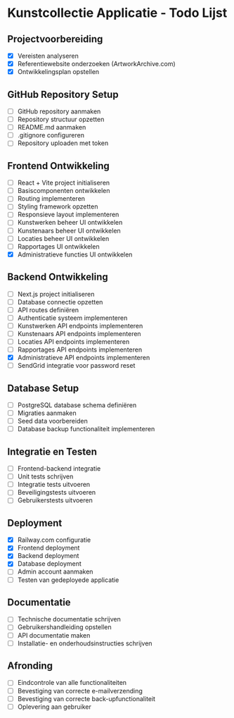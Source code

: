 # Kunstcollectie Applicatie - Todo Lijst

## Projectvoorbereiding
- [x] Vereisten analyseren
- [x] Referentiewebsite onderzoeken (ArtworkArchive.com)
- [x] Ontwikkelingsplan opstellen

## GitHub Repository Setup
- [ ] GitHub repository aanmaken
- [ ] Repository structuur opzetten
- [ ] README.md aanmaken
- [ ] .gitignore configureren
- [ ] Repository uploaden met token

## Frontend Ontwikkeling
- [ ] React + Vite project initialiseren
- [ ] Basiscomponenten ontwikkelen
- [ ] Routing implementeren
- [ ] Styling framework opzetten
- [ ] Responsieve layout implementeren
- [ ] Kunstwerken beheer UI ontwikkelen
- [ ] Kunstenaars beheer UI ontwikkelen
- [ ] Locaties beheer UI ontwikkelen
- [ ] Rapportages UI ontwikkelen
- [x] Administratieve functies UI ontwikkelen

## Backend Ontwikkeling
- [ ] Next.js project initialiseren
- [ ] Database connectie opzetten
- [ ] API routes definiëren
- [ ] Authenticatie systeem implementeren
- [ ] Kunstwerken API endpoints implementeren
- [ ] Kunstenaars API endpoints implementeren
- [ ] Locaties API endpoints implementeren
- [ ] Rapportages API endpoints implementeren
- [x] Administratieve API endpoints implementeren
- [ ] SendGrid integratie voor password reset

## Database Setup
- [ ] PostgreSQL database schema definiëren
- [ ] Migraties aanmaken
- [ ] Seed data voorbereiden
- [ ] Database backup functionaliteit implementeren

## Integratie en Testen
- [ ] Frontend-backend integratie
- [ ] Unit tests schrijven
- [ ] Integratie tests uitvoeren
- [ ] Beveiligingstests uitvoeren
- [ ] Gebruikerstests uitvoeren

## Deployment
- [x] Railway.com configuratie
- [x] Frontend deployment
- [x] Backend deployment
- [x] Database deployment
- [ ] Admin account aanmaken
- [ ] Testen van gedeployede applicatie

## Documentatie
- [ ] Technische documentatie schrijven
- [ ] Gebruikershandleiding opstellen
- [ ] API documentatie maken
- [ ] Installatie- en onderhoudsinstructies schrijven

## Afronding
- [ ] Eindcontrole van alle functionaliteiten
- [ ] Bevestiging van correcte e-mailverzending
- [ ] Bevestiging van correcte back-upfunctionaliteit
- [ ] Oplevering aan gebruiker
